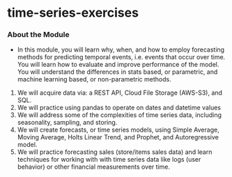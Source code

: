 # time-series-exercises
### About the Module
 - In this module, you will learn why, when, and how to employ forecasting methods for predicting temporal events, i.e. events that occur over time. You will learn how to evaluate and improve performance of the model. You will understand the differences in stats based, or parametric, and machine learning based, or non-parametric methods.

1. We will acquire data via: a REST API, Cloud File Storage (AWS-S3), and SQL.
2. We will practice using pandas to operate on dates and datetime values
3. We will address some of the complexities of time series data, including seasonality, sampling, and storing.
4. We will create forecasts, or time series models, using Simple Average, Moving Average, Holts Linear Trend, and Prophet, and Autoregressive model.
5. We will practice forecasting sales (store/items sales data) and learn techniques for working with with time series data like logs (user behavior) or other financial measurements over time.